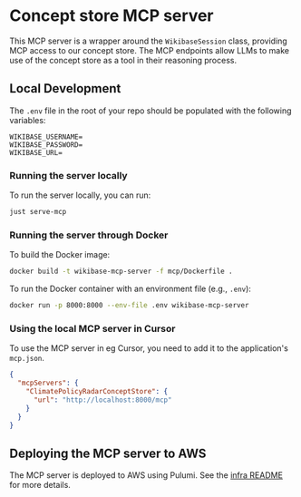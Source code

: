 # Concept store MCP server

This MCP server is a wrapper around the `WikibaseSession` class, providing MCP access to our concept store. The MCP endpoints allow LLMs to make use of the concept store as a tool in their reasoning process.

## Local Development

The `.env` file in the root of your repo should be populated with the following variables:

```
WIKIBASE_USERNAME=
WIKIBASE_PASSWORD=
WIKIBASE_URL=
```

### Running the server locally

To run the server locally, you can run:

```bash
just serve-mcp
```

### Running the server through Docker

To build the Docker image:

```bash
docker build -t wikibase-mcp-server -f mcp/Dockerfile .
```

To run the Docker container with an environment file (e.g., `.env`):

```bash
docker run -p 8000:8000 --env-file .env wikibase-mcp-server
```

### Using the local MCP server in Cursor

To use the MCP server in eg Cursor, you need to add it to the application's `mcp.json`.

```json
{
  "mcpServers": {
    "ClimatePolicyRadarConceptStore": {
      "url": "http://localhost:8000/mcp"
    }
  }
}
```

## Deploying the MCP server to AWS

The MCP server is deployed to AWS using Pulumi. See the [infra README](./infra/README.md) for more details.

